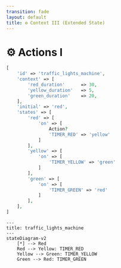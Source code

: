 ```yaml
---
transition: fade
layout: default
title: ⚙ Context III (Extended State)
---
```


<div class="grid grid-cols-3 gap-4">

<div class="col-span-2">

# ⚙ Actions I

```php {10-14} {maxHeight:'400px'}
[
    'id' => 'traffic_lights_machine',
    'context' => [
        'red_duration'      => 30,
        'yellow_duration'   => 5,
        'green_duration'    => 20,
    ],
    'initial' => 'red',
    'states' => [
        'red' => [
            'on' => [
                Action?
                'TIMER_RED' => 'yellow'
            ]
        ],
        'yellow' => [
            'on' => [
                'TIMER_YELLOW' => 'green'
            ]
        ],
        'green' => [
            'on' => [
                'TIMER_GREEN' => 'red'
            ]
        ],
    ],
]
```
</div>

<div class="text-center">

```mermaid {theme: 'neutral', scale: 0.75}
---
title: traffic_lights_machine
---
stateDiagram-v2
    [*] --> Red
    Red --> Yellow: TIMER_RED
    Yellow --> Green: TIMER_YELLOW
    Green --> Red: TIMER_GREEN
```

</div>
</div>

<!--
makinenin baslangic state'indeki transition'a odaklanalim

burada diyoruz ki, TIMER_RED event'i geldigi zaman red durumundan yellow'a gecer makinenin state'i

sari isik durumuna gectigimiz icin ayni zamanda diyebilmeliyiz ki, makine bu gecisle birlikte sari isigi yakmasi lazim

iste makinelerin bu sekilde yapmasi gereken gorevlere action'lar diyoruz
-->
